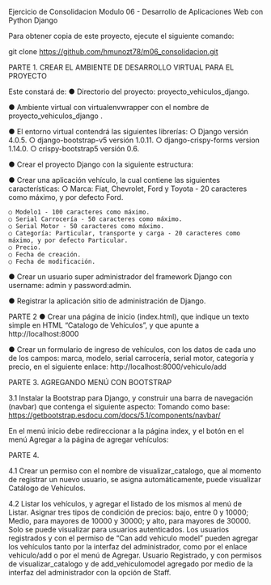 Ejercicio de Consolidacion
Modulo 06 - Desarrollo de Aplicaciones Web con Python Django

Para obtener copia de este proyecto, ejecute el siguiente comando:

git clone https://github.com/hmunozt78/m06_consolidacion.git

PARTE 1. CREAR EL AMBIENTE DE DESARROLLO VIRTUAL PARA EL PROYECTO

Este constará de:
● Directorio del proyecto: proyecto_vehiculos_django. 

● Ambiente virtual con virtualenvwrapper con el nombre de proyecto_vehiculos_django .


● El entorno virtual contendrá las siguientes librerías:
    ○ Django versión 4.0.5.
    ○ django-bootstrap-v5 versión 1.0.11.
    ○ django-crispy-forms version 1.14.0.
    ○ crispy-bootstrap5 versión 0.6.

● Crear el proyecto Django con la siguiente estructura:

● Crear una aplicación vehículo, la cual contiene las siguientes características:
    ○ Marca: Fiat, Chevrolet, Ford y Toyota - 20 caracteres como máximo, y por defecto Ford.

    ○ Modelo1 - 100 caracteres como máximo.
    ○ Serial Carrocería - 50 caracteres como máximo.
    ○ Serial Motor - 50 caracteres como máximo.
    ○ Categoría: Particular, transporte y carga - 20 caracteres como máximo, y por defecto Particular.
    ○ Precio.
    ○ Fecha de creación.
    ○ Fecha de modificación.

● Crear un usuario super administrador del framework Django con username: admin y password:admin.

● Registrar la aplicación sitio de administración de Django.


PARTE 2 ● Crear una página de inicio (index.html), que indique un texto simple en HTML “Catalogo de 
Vehículos”, y que apunte a http://localhost:8000

● Crear un formulario de ingreso de vehículos, con los datos de cada uno de los campos: marca, modelo, serial carrocería, serial motor, categoría y precio, en el siguiente enlace: http://localhost:8000/vehiculo/add


PARTE 3. AGREGANDO MENÚ CON BOOTSTRAP

3.1 Instalar la Bootstrap para Django, y construir una barra de navegación (navbar) que contenga el siguiente aspecto:
Tomando como base: https://getbootstrap.esdocu.com/docs/5.1/components/navbar/

En el menú inicio debe redireccionar a la página index, y el botón en el menú Agregar a la página de agregar vehículos:

PARTE 4. 

4.1 Crear un permiso con el nombre de visualizar_catalogo, que al momento de registrar un nuevo usuario, se asigna automáticamente, puede visualizar Catálogo de Vehículos.

4.2 Listar los vehículos, y agregar el listado de los mismos al menú de Listar. Asignar tres tipos de condición de precios: bajo, entre 0 y 10000; Medio, para mayores de 10000 y 30000; y alto, para mayores de 30000. Solo se puede visualizar para usuarios autenticados. Los usuarios registrados y con el permiso de “Can add vehiculo model” pueden agregar los vehículos tanto por la interfaz del administrador, como por el enlace vehiculo/add o por el menú de Agregar.
Usuario Registrado, y con permisos de visualizar_catalogo y de add_vehiculomodel agregado por medio de la interfaz del administrador con la opción de Staff.